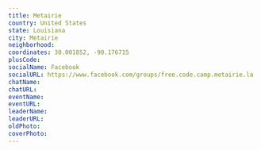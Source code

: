 ```yaml
---
title: Metairie
country: United States
state: Louisiana
city: Metairie
neighborhood: 
coordinates: 30.001852, -90.176715
plusCode:
socialName: Facebook
socialURL: https://www.facebook.com/groups/free.code.camp.metairie.la
chatName:
chatURL:
eventName:
eventURL:
leaderName:
leaderURL:
oldPhoto: 
coverPhoto:
---
```


